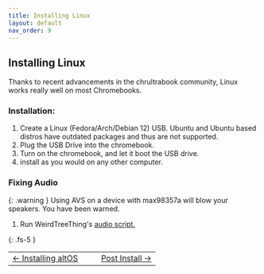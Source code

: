 ```yaml
---
title: Installing Linux
layout: default
nav_order: 9
---
```


## Installing Linux
Thanks to recent advancements in the chrultrabook community, Linux works really well on most Chromebooks.

### Installation:
1. Create a Linux (Fedora/Arch/Debian 12) USB. Ubuntu and Ubuntu based distros have outdated packages and thus are not supported.
2. Plug the USB Drive into the chromebook.
3. Turn on the chromebook, and let it boot the USB drive.
4. install as you would on any other computer.


### Fixing Audio

 {: .warning }
 Using AVS on a device with max98357a will blow your speakers. You have been warned. 

1. Run WeirdTreeThing's [audio script.](https://github.com/WeirdTreeThing/chromebook-linux-audio)

{: .fs-5 }


<table>
<tr>
<td width="50%" style="text-align: left">
<a href="altos.html">← Installing altOS</a> 
</td>
<td width="50%" style="text-align: right">
<a href="post-install.html">Post Install →</a> 
</td>
</tr>
</table>
